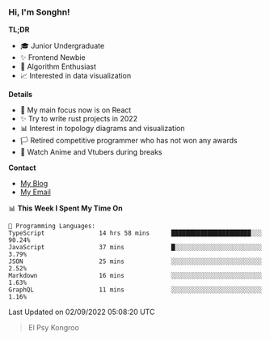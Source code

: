 ### Hi, I'm Songhn!

**TL;DR**

- 🎓 Junior Undergraduate
- ✨ Frontend Newbie
- 🎈 Algorithm Enthusiast
- 📈 Interested in data visualization

**Details**

- 🎯 My main focus now is on React
- ✨ Try to write rust projects in 2022
- 📊 Interest in topology diagrams and visualization
- 🏳️ Retired competitive programmer who has not won any awards
- 🍵 Watch Anime and Vtubers during breaks

**Contact**
- [My Blog](https://blog.songhn.com)
- [My Email](mailto:songhn233@gmail.com)

<!--START_SECTION:waka-->
📊 **This Week I Spent My Time On** 

```text
💬 Programming Languages: 
TypeScript               14 hrs 58 mins      ██████████████████████░░░   90.24% 
JavaScript               37 mins             █░░░░░░░░░░░░░░░░░░░░░░░░   3.79% 
JSON                     25 mins             ░░░░░░░░░░░░░░░░░░░░░░░░░   2.52% 
Markdown                 16 mins             ░░░░░░░░░░░░░░░░░░░░░░░░░   1.63% 
GraphQL                  11 mins             ░░░░░░░░░░░░░░░░░░░░░░░░░   1.16%

```


 Last Updated on 02/09/2022 05:08:20 UTC
<!--END_SECTION:waka-->

> El Psy Kongroo

